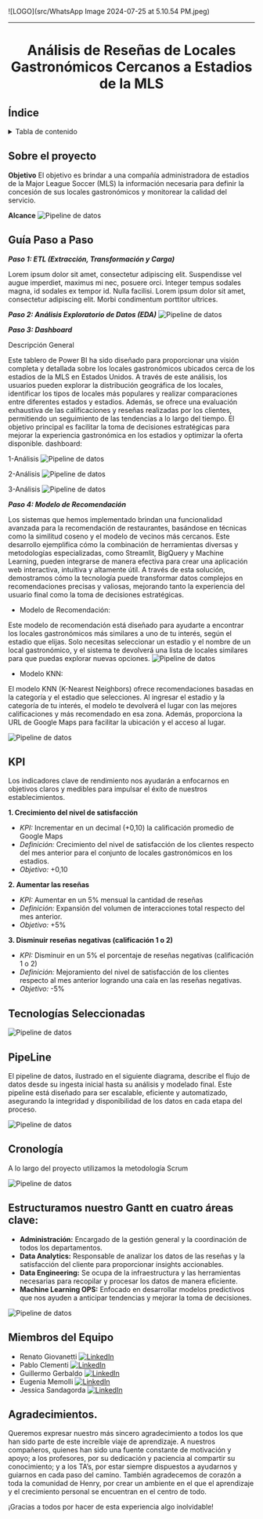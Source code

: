 
![LOGO](src/WhatsApp Image 2024-07-25 at 5.10.54 PM.jpeg)
***
# <p align="center">Análisis de Reseñas de Locales Gastronómicos Cercanos a Estadios de la MLS</p>

## Índice

<details>
  <summary>Tabla de contenido</summary>

  1. [Índice](#índice)
  2. [Sobre el proyecto](#sobre-el-proyecto)
  3. [Guía paso a paso](#guía-paso-a-paso)
  4. [KPI](#kpi)
  5. [Tecnologías Seleccionadas](#tecnologías-seleccionadas)
  6. [PipeLine](#pipeline)
  7. [Cronología](#cronología)
  8. [Miembros del Equipo](#miembros-del-equipo)

</details>

## Sobre el proyecto

**Objetivo**
 El objetivo es brindar a una compañía administradora de estadios de la Major League Soccer (MLS) la información necesaria para definir la concesión de sus locales gastronómicos y monitorear la calidad del servicio.

**Alcance**
![Pipeline de datos](src/Alcance-USA.jpeg)

## Guía Paso a Paso

*__Paso 1: ETL (Extracción, Transformación y Carga)__*

Lorem ipsum dolor sit amet, consectetur adipiscing elit. Suspendisse vel augue imperdiet, maximus mi nec, posuere orci. Integer tempus sodales magna, id sodales ex tempor id. Nulla facilisi. Lorem ipsum dolor sit amet, consectetur adipiscing elit. Morbi condimentum porttitor ultrices. 


*__Paso 2: Análisis Exploratorio de Datos (EDA)__*
![Pipeline de datos](src/aimage.png)



*__Paso 3: Dashboard__*

Descripción General

Este tablero de Power BI ha sido diseñado para proporcionar una visión completa y detallada sobre los locales gastronómicos ubicados cerca de los estadios de la MLS en Estados Unidos. A través de este análisis, los usuarios pueden explorar la distribución geográfica de los locales, identificar los tipos de locales más populares y realizar comparaciones entre diferentes estados y estadios. Además, se ofrece una evaluación exhaustiva de las calificaciones y reseñas realizadas por los clientes, permitiendo un seguimiento de las tendencias a lo largo del tiempo. El objetivo principal es facilitar la toma de decisiones estratégicas para mejorar la experiencia gastronómica en los estadios y optimizar la oferta disponible.
dashboard:

1-Análisis
![Pipeline de datos](src/DATO1.png)

2-Análisis
![Pipeline de datos](src/DATOS2.png)

3-Análisis
![Pipeline de datos](src/DATOS3.png)

*__Paso 4: Modelo de Recomendación__*

Los sistemas que hemos implementado brindan una funcionalidad avanzada para la recomendación de restaurantes, basándose en técnicas como la similitud coseno y el modelo de vecinos más cercanos. Este desarrollo ejemplifica cómo la combinación de herramientas diversas y metodologías especializadas, como Streamlit, BigQuery y Machine Learning, pueden integrarse de manera efectiva para crear una aplicación web interactiva, intuitiva y altamente útil. A través de esta solución, demostramos cómo la tecnología puede transformar datos complejos en recomendaciones precisas y valiosas, mejorando tanto la experiencia del usuario final como la toma de decisiones estratégicas.


  - Modelo de Recomendación:
    
Este modelo de recomendación está diseñado para ayudarte a encontrar los locales gastronómicos más similares a uno de tu interés, según el estadio que elijas. Solo necesitas seleccionar un estadio y el nombre de un local gastronómico, y el sistema te devolverá una lista de locales similares para que puedas explorar nuevas opciones.
![Pipeline de datos](src/reco.png)

  - Modelo KNN:

El modelo KNN (K-Nearest Neighbors) ofrece recomendaciones basadas en la categoría y el estadio que selecciones. Al ingresar el estadio y la categoría de tu interés, el modelo te devolverá el lugar con las mejores calificaciones y más recomendado en esa zona. Además, proporciona la URL de Google Maps para facilitar la ubicación y el acceso al lugar.

![Pipeline de datos](src/KNN.png)
## KPI
Los indicadores clave de rendimiento nos ayudarán a enfocarnos en objetivos claros y medibles para impulsar el éxito de nuestros establecimientos.

__1.  Crecimiento del nivel de satisfacción__

  - *KPI:* Incrementar en un decimal (+0,10) la calificación promedio de Google Maps
  - *Definición:* Crecimiento del nivel de satisfacción de los clientes respecto del mes anterior para el conjunto de locales gastronómicos en los estadios.
  - *Objetivo:* +0,10

__2. Aumentar las reseñas__

  - *KPI:* Aumentar en un 5% mensual la cantidad de reseñas
  - *Definición:*  Expansión del volumen de interacciones total respecto del mes anterior.
  - *Objetivo:* +5%

__3. Disminuir reseñas negativas (calificación 1 o 2)__

  - *KPI:* Disminuir en un 5% el porcentaje de reseñas negativas (calificación 1 o 2)
  - *Definición:* Mejoramiento del nivel de satisfacción de los clientes respecto al mes anterior logrando una caía en las reseñas negativas.
  - *Objetivo:* -5%

## Tecnologías Seleccionadas

![Pipeline de datos](src/stack.png)

## PipeLine
El pipeline de datos, ilustrado en el siguiente diagrama, describe el flujo de datos desde su ingesta inicial hasta su análisis y modelado final. Este pipeline está diseñado para ser escalable, eficiente y automatizado, asegurando la integridad y disponibilidad de los datos en cada etapa del proceso. 

![Pipeline de datos](src/Data_Pipeline.jpg)

## Cronología
A lo largo del proyecto utilizamos la metodología Scrum

![Pipeline de datos](src/image212.png)

## Estructuramos nuestro Gantt en cuatro áreas clave:

  - __Administración:__ Encargado de la gestión general y la coordinación de todos los departamentos.<br>
  - __Data Analytics:__ Responsable de analizar los datos de las reseñas y la satisfacción del cliente para proporcionar insights accionables.<br>
  - __Data Engineering:__ Se ocupa de la infraestructura y las herramientas necesarias para recopilar y procesar los datos de manera eficiente.<br>
  - __Machine Learning OPS:__ Enfocado en desarrollar modelos predictivos que nos ayuden a anticipar tendencias y mejorar la toma de decisiones.<br>

![Pipeline de datos](src/imag2e.png)


## Miembros del Equipo



 - Renato Giovanetti [![LinkedIn](https://img.shields.io/badge/LinkedIn-0077B5?style=for-the-badge&logo=linkedin&logoColor=white)](https://www.linkedin.com/in/renato-giovanetti-65bb61147/)
 - Pablo Clementi [![LinkedIn](https://img.shields.io/badge/LinkedIn-0077B5?style=for-the-badge&logo=linkedin&logoColor=white)](https://www.linkedin.com/in/pablo-clementi-511b211b3/)
 - Guillermo Gerbaldo [![LinkedIn](https://img.shields.io/badge/LinkedIn-0077B5?style=for-the-badge&logo=linkedin&logoColor=white)](https://www.linkedin.com/in/guillermo-gerbaldo-18a7144/)
 - Eugenia Memolli [![LinkedIn](https://img.shields.io/badge/LinkedIn-0077B5?style=for-the-badge&logo=linkedin&logoColor=white)](https://www.linkedin.com/in/maria-eugenia-memolli/)
 - Jessica Sandagorda [![LinkedIn](https://img.shields.io/badge/LinkedIn-0077B5?style=for-the-badge&logo=linkedin&logoColor=white)](https://www.linkedin.com/in/jessicasandagorda/)


## Agradecimientos.

Queremos expresar nuestro más sincero agradecimiento a todos los que han sido parte de este increíble viaje de aprendizaje. A nuestros compañeros, quienes han sido una fuente constante de motivación y apoyo; a los profesores, por su dedicación y paciencia al compartir su conocimiento; y a los TA’s, por estar siempre dispuestos a ayudarnos y guiarnos en cada paso del camino. También agradecemos de corazón a toda la comunidad de Henry, por crear un ambiente en el que el aprendizaje y el crecimiento personal se encuentran en el centro de todo.

¡Gracias a todos por hacer de esta experiencia algo inolvidable!

